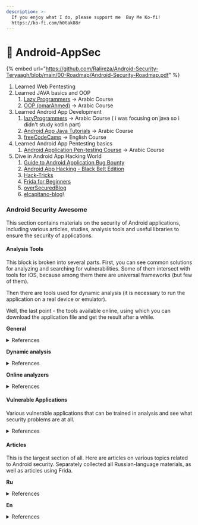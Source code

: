 ```yaml
---
description: >-
  If you enjoy what I do, please support me  Buy Me Ko-fi!
  https://ko-fi.com/h0tak88r
---
```


# 📱 Android-AppSec

{% embed url="https://github.com/Ralireza/Android-Security-Teryaagh/blob/main/00-Roadmap/Android-Security-Roadmap.pdf" %}

1. Learned Web Pentesting&#x20;
2. Learned JAVA basics and OOP
   1. [Lazy Programmers](https://www.youtube.com/playlist?list=PLjTzpE6cvFak0CToStX3aHn6nXPdQz6d0) -> Arabic Course
   2. [OOP (omarAhmed)](https://www.youtube.com/playlist?list=PLwWuxCLlF_ue7GPvoG_Ko1x43tZw5cz9v) -> Arabic Course&#x20;
3. Learned Android App Development
   1. [lazyProgrammers](https://youtube.com/playlist?list=PLjTzpE6cvFakLb80cpN-9vUcGgL_BbOPI\&si=Q3utrn2QFqry8_GI) -> Arabic Course ( i was focusing on java so i didn't study kotlin part)
   2. [Android App Java Tutorials](https://youtube.com/playlist?list=PLnzqK5HvcpwR8Y_aYk3mS3vPv52c0LC5K\&si=O_GXBa1po0GdBo2p) -> Arabic Course
   3. [freeCodeCamp](https://youtu.be/fis26HvvDII?si=cNr9AkscRwjciNkf) -> English Course
4. Learned Android App Pentesting basics
   1. [Android Application Pen-testing Course](https://youtube.com/playlist?list=PL4S940IsHJYWhhYOpBk6Y-U9nTQq2omae\&si=VX69LE_9awscH2il) -> Arabic Course
5. Dive in Android App Hacking World
   1. [Guide to Android Application Bug Bounty](https://www.udemy.com/course/the-complete-guide-to-android-bug-bounty-penetration-tests/)
   2. [Android App Hacking - Black Belt Edition](https://www.udemy.com/course/android-app-hacking-black-belt-edition/)&#x20;
   3. [Hack-Tricks](https://book.hacktricks.xyz/mobile-pentesting/android-app-pentesting)&#x20;
   4. [Frida for Beginners](https://www.udemy.com/course/frida-for-beginners)
   5. [overSecuredBlog](https://blog.oversecured.com/)
   6. [elcapitano-blog](https://mohamed-ashraf.notion.site/Mobile-pentest-df8295a9922a44e7aa171a598a820db4)\\

### Android Security Awesome

This section contains materials on the security of Android applications, including various articles, studies, analysis tools and useful libraries to ensure the security of applications.&#x20;

#### Analysis Tools

This block is broken into several parts. First, you can see common solutions for analyzing and searching for vulnerabilities. Some of them intersect with tools for iOS, because among them there are universal frameworks (but few of them).

Then there are tools used for dynamic analysis (it is necessary to run the application on a real device or emulator).&#x20;

Well, the last point - the tools available online, using which you can download the application file and get the result after a while.

**General**

<details>

<summary>References</summary>

* [Pithus](https://beta.pithus.org/) [(github)](https://github.com/Pithus/bazaar) - free and open-source platform to Android analysis applications
* [CuckooDroid 2.0 - Automated Android Malware Analysis](https://github.com/idanr1986/cuckoodroid-2.0)
* [QARK - An Obfuscation-Neglect Android Malware Scorping System](https://github.com/quark-engine/quark-engine)
* [QARK – Quick Android Review Kit](https://github.com/linkedin/qark)
* [ProxyDroid](https://play.google.com/store/apps/details?id=org.proxydroid\&hl=ru)
* [ADB Toolkit](https://github.com/ASHWIN990/ADB-Toolkit)
* [InjectFake SecurityProvider](https://github.com/darvincisec/InjectFakeSecurityProvider) - print the key, key key key, algorithm parameters, keystore password in logcat
* [MEDUSA](https://github.com/Ch0pin/medusa)
* [diffuse](https://github.com/JakeWharton/diffuse)
* [ApkDiff](https://github.com/daniellockyer/apkdiff)
* [GDA(GJoy Dex Analyzer)](https://github.com/charles2gan/GDA-android-reversing-Tool)
* [APKProxyHelper](https://github.com/evilpenguin/APKProxyHelper)
* [APKLab](https://github.com/APKLab/APKLab)
* [RASE - Persistent Rooting Android Studio Emulator](https://github.com/m2sup3rn0va/RASEv1)
* [EdXposed Framework](https://github.com/ElderDrivers/EdXposed)
* [fridroid-unpacker](https://github.com/enovella/fridroid-unpacker) - Defeat Java packers via Frida instrumentation
* [CheckKarlMarx](https://github.com/devkekops/checkkarlmarx) - Security checks for release assemblies
* [parserDex](https://github.com/windy-purple/parserDex/blob/master/%E5%AD%97%E7%AC%A6%E4%B8%B2%E8%A7%A3%E6%9E%90/parserDexStrings.py)
* [Androguard](https://github.com/androguard/androguard)
* [Amandroid – A Static Analysis Framework](http://pag.arguslab.org/argus-saf)
* [Androwarn – Yet Another Static Code Analyzer](https://github.com/maaaaz/androwarn/)
* [APK Analyzer – Static and Virtual Analysis Tool](https://github.com/sonyxperiadev/ApkAnalyser)
* [APK Inspector – A Powerful GUI Tool](https://github.com/honeynet/apkinspector/)
* [Droid Hunter – Android application vulnerability analysis and Android pentest tool](https://github.com/hahwul/droid-hunter)
* [Error Prone – Static Analysis Tool](https://github.com/google/error-prone)
* [Findbugs – Find Bugs in Java Programs](http://findbugs.sourceforge.net/downloads.html)
* [Find Security Bugs – A SpotBugs plugin for security audits of Java web applications.](https://github.com/find-sec-bugs/find-sec-bugs/)
* [Flow Droid – Static Data Flow Tracker](https://github.com/secure-software-engineering/FlowDroid)
* [Smail/Baksmail – Assembler/Disassembler for the dex format](https://github.com/JesusFreke/smali)
* [Smail-CFGs – Smail Control Flow Graph’s](https://github.com/EugenioDelfa/Smali-CFGs)
* [SPARTA – Static Program Analysis for Reliable Trusted Apps](https://www.cs.washington.edu/sparta)
* [Thresher – To check he reachability properties](https://plv.colorado.edu/projects/thresher/)
* [Vector Attack Scanner – To Search Points to Volilial Attack](https://github.com/Sukelluskello/VectorAttackScanner)
* [Gradle Static Analysis Plugin](https://github.com/novoda/gradle-static-analysis-plugin)
* [Android Check – Static Code Analysis Slyn for Android Project](https://github.com/noveogroup/android-check)
* [APK Leaks – Scanning APK file for URIS, endpoints & secrets](https://github.com/dwisiswant0/apkleaks)
* [fridax](https://github.com/NorthwaveSecurity/fridax)
* [MOBEXLER](https://mobexler.com/)
* [Generate Malformed QRCodes](https://github.com/h0nus/QRGen)
* [Tool for Injecting Malicious Payloads Into Barcodes](https://github.com/huntergregal/scansploit)
* [AFL - american fuzzy lop](https://lcamtuf.coredump.cx/afl/)
* [Setup for i0S and Android Application Analysis](https://m2sup3rn0va.github.io/SiAAA/) - This is a cheatsheet to install tools required for i0S and Android application pentesting
* [AES Killer (Burpsuite Plugin)](https://github.com/Ebryx/AES-Killer)
* [ReFlutter](https://github.com/ptswarm/reFlutter)
* [Lief](https://github.com/lief-project/LIEF)
* [Mobile Verification Toolkit](https://github.com/mvt-project/mvt)

</details>

**Dynamic analysis**

<details>

<summary>References</summary>

* [Stingray](https://stingray-mobile.ru/)
* [Adhritis - Android Security Suite for in-depth reconnaissance and static bytecode analysis based on Ghera benchmarks](https://github.com/abhi-r3v0/Adhrit)
* [Android Hooker - Opensource project for Dynamic Analysiss of Android Applications](https://github.com/AndroidHooker/hooker)
* [AppAudit - Online tool (including an API) use dynamic and static analysis](http://appaudit.io/)
* [AppAduct - A bare-metal analysis tool on Android devices](https://github.com/ucsb-seclab/baredroid)
* [DroidBox - Dynamic Analysis of Android Applications](https://github.com/pjlantz/droidbox)
* [Droid-FF - Android File Fuzzing Framework](https://github.com/antojoseph/droid-ff)
* [Drozer](https://labs.f-secure.com/tools/drozer/)
* [Marvin - Analyses Android applications and allow tracking of an app](https://github.com/programa-stic/marvin-django)
* [Inspeckage](https://github.com/ac-pm/Inspeckage)
* [PATDroid - Collection of tools and data structures for Android applications](https://github.com/mingyuan-xia/PATDroid)
* [AndroL4b - Android security virtual machine on ubuntu-mate](https://github.com/sh4hin/Androl4b)
* [Radare2 - Unix-like reverse engineering framework and commandline tools](https://github.com/radareorg/radare2)
* [Cutter - Free and Open Source RE Platform Powered by Darree2](https://cutter.re/)
* [ByteCodeViewer - Android APK Reverse Engineering Suite (Decomiler, Editor, Debugger)](https://bytecodeviewer.com/)
* [Mobile-Security-Framework MobS](https://github.com/MobSF/Mobile-Security-Framework-MobSF)
* [Runtime Mobile Security (RMS) - is a powerful web interface that helps you manipulate to Android and iOS Apps at Runtime](https://github.com/m0bilesecurity/RMS-Runtime-Mobile-Security)

</details>

**Online analyzers**

<details>

<summary>References</summary>

* [Android APK Decompiler](http://www.decompileandroid.com/)
* [Ostor Lab](https://www.ostorlab.co/scan/mobile/)
* [Quixxi](https://quixxisecurity.com/)
* [Visual Threat](http://www.visualthreat.com/UIupload.action)

</details>

#### Vulnerable Applications

Various vulnerable applications that can be trained in analysis and see what security problems are at all.

<details>

<summary>References</summary>

* [Allsafe](https://github.com/t0thkr1s/allsafe)
* [InsecureShop](https://github.com/hax0rgb/InsecureShop)
* [OWASP: OMTG-Hacking-Playground](https://github.com/OWASP/OMTG-Hacking-Playground)
* [Daman insecure and App (DIVA)](http://payatu.com/damn-insecure-and-vulnerable-app/)
* [Damn-Vulnerable-Bank](https://github.com/rewanth1997/Damn-Vulnerable-Bank)
* [InjuredAndroid](https://github.com/B3nac/InjuredAndroid)
* [Damn Vulnerable Hybrid Mobile App (DVHMA)](https://github.com/logicalhacking/DVHMA)
* [ExploitMe labs by SecurityCompass](http://securitycompass.github.io/AndroidLabs/setup.html)
* [InsecureBankV2](https://github.com/dineshshetty/Android-InsecureBankv2)
* [Sieve (Vulnerable ‘Password Manager’ app)](https://github.com/mwrlabs/drozer/releases/download/2.3.4/sieve.apk)
* [sievePWN](https://github.com/tanprathan/sievePWN)
* [Android Labs](https://github.com/SecurityCompass/AndroidLabs)
* [Digitalbank](https://github.com/CyberScions/Digitalbank)
* [Dodo Voluline Bank](https://github.com/CSPF-Founder/DodoVulnerableBank)
* [Oracle android app](https://github.com/dan7800/VulnerableAndroidAppOracle)
* [Urdu vulnerability app](http://urdusecurity.blogspot.co.ke/2014/08/Exploiting-debuggable-android-apps.html)
* [MOshZuk](http://imthezuk.blogspot.co.ke/2011/07/creating-vulnerable-android-application.html?m=1) [File](https://dl.dropboxusercontent.com/u/37776965/Work/MoshZuk.apk)
* [Appknox](https://github.com/appknox/vulnerable-application)
* [Vuln app](https://github.com/Lance0312/VulnApp)
* [Daman Vulnerable FirefoxOS Application](https://github.com/arroway/dvfa)
* [Android Security Sandbox](https://github.com/rafaeltoledo/android-security)
* [OVAA (Oversecured Vulnerable Android App)](https://github.com/oversecured/ovaa)
* [SecurityShepherd](https://github.com/OWASP/SecurityShepherd)
* [OWASP-mstg](https://github.com/OWASP/owasp-mstg/tree/master/Crackmes)
* [Purpose very Insecure and Vulnerable Android Application (PIIVA)](https://github.com/htbridge/pivaa)
* [Sieve app](https://github.com/mwrlabs/drozer/releases/download/2.3.4/sieve.apk)
* [Vulnerable Android Application](https://github.com/Lance0312/VulnApp)
* [Android - Security](https://github.com/rafaeltoledo/android-security)
* [VulnDroid](https://github.com/shahenshah99/VulnDroid)
* [FridaLab](https://rossmarks.uk/blog/fridalab/)
* [Santoku Linux - Mobile Security VM](https://santoku-linux.com/)
* [Vuldroid](https://github.com/jaiswalakshansh/Vuldroid)
* [DamanVulnerableCryptoApp](https://github.com/DamnVulnerableCryptoApp/DamnVulnerableCryptoApp/)

</details>

#### Articles

This is the largest section of all. Here are articles on various topics related to Android security. Separately collected all Russian-language materials, as well as articles using Frida.

**Ru**

<details>

<summary>References</summary>

* [Development of Android security mechanisms (from version to version)](https://habr.com/ru/company/swordfish_security/blog/565092/)
* [Security of mobile OAuth 2.0](https://habr.com/ru/company/vk/blog/417031/)
* [Android Task Hijacking. We analyze the actual technique of replacing applications in Android](https://xakep.ru/2017/08/14/android-task-hijacking/)
* [Checked with PVS-Studio Android source codes, or no one is perfect](https://habr.com/ru/company/pvs-studio/blog/418891/)
* [Replace Runtime Permissions in Android](https://medium.com/mobileup/%D0%BF%D0%BE%D0%B4%D0%BC%D0%B5%D0%BD%D1%8F%D0%B5%D0%BC-runtime-permissions-%D0%B2-android-17c58bad954f)
* [How root rights and alternative firmware make your Android smartphone vulnerable](https://habr.com/ru/post/541190/)
* [Drozer, emulator and elven crutches](https://telegra.ph/Drozer-ehmulyator-i-ehlfijskie-kostyli-08-20)

</details>

**En**

<details>

<summary>References</summary>

**Frida**

* [Tiktok data acquisition Frida tutorial, Frida Java Hook detailed explanation: code and example. Part 1](https://www.fatalerrors.org/a/code-and-example.html)
* [Tiktok data acquisition Frida tutorial, Frida Java Hook detailed explanation: code and example. Part 2](https://www.fatalerrors.org/a/0d901j8.html)
* [Frida. 11x256's Reverse Engineering blog](https://11x256.github.io/)
* [Blog about Frida. grepharder blog](https://grepharder.github.io/blog/)
* [Frida Scripting Guide](https://neo-geo2.gitbook.io/adventures-on-security/)
* [Android Hacking with FRIDA](https://joshspicer.com/android-frida-1)
* [How to Direct Android Native Terms with Frida (Noob Friendly)](https://erev0s.com/blog/how-hook-android-native-methods-frida-noob-friendly/)
* [Frida scripting guide for Java](https://neo-geo2.gitbook.io/adventures-on-security/frida-scripting-guide/frida-scripting-guide)
* [Reverse Engineering Nike Run Club Android App Used Frida](https://yasoob.me/posts/reverse-engineering-nike-run-club-using-frida-android/)
* [Penttesting Android Apps Using Frida](https://www.notsosecure.com/pentesting-android-apps-using-frida/)
* [Android Root Detection Bypass Using Objection and Frida Scripts](https://medium.com/@GowthamR1/android-root-detection-bypass-using-objection-and-frida-scripts-d681d30659a7)
* [Mobile Pentesting With Frida](https://drive.google.com/file/d/1JccmMLi6YTnyRrp_rk6vzKrUX3oXK_Yw/view)
* [How to use FRIDa to bruteforce Secure Startup with FDE-encryption on a Samsung G935F Android running 8](https://github.com/Magpol/fridafde)
* [Decrypting Mobile App using AES Killer and Frida](https://n00b.sh/posts/aes-killer-mobile-app-demo/)
* [How Learning to Use Frida with Unity App](https://github.com/kylesmile1103/Learn-Frida)
* [Beginning Frida: Learning Frida use on Linux and (just a bit on) Wintel and Android systems with Python and JavaScript (Frida. hooking, and other tools)](https://www.amazon.com/Beginning-Frida-Learning-Android-JavaScript/dp/B094ZQ1HHC)

**Others**

* [Selection of dyscalos with HackerOne](https://threader.app/thread/1129680329994907648)
* [Detailed instructions for setting up the working environment](https://blog.cobalt.io/getting-started-with-android-application-security-6f20b76d795b)
* [Android Security Workshop](https://valsamaras.medium.com/android-security-workshop-5eadeb50fba)
* [OWASP Top 10: Static Analysis of Android Application & Tools Used](https://blog.securelayer7.net/static-analysis-of-android-application-tools-used-securelayer7/)
* [Android security checklist: WebView](https://blog.oversecured.com/Android-security-checklist-webview/)
* [Use cryptography in mobile apps the right way](https://blog.oversecured.com/Use-cryptography-in-mobile-apps-the-right-way/)
* [Why Dynamic Code Downloading Can Be Massacred for Your Apps: a Google Example](https://blog.oversecured.com/Why-dynamic-code-loading-could-be-dangerous-for-your-apps-a-Google-example/)
* [Arbitrary code execution on Facebook for Android through download feature](https://dphoeniixx.medium.com/arbitrary-code-execution-on-facebook-for-android-through-download-feature-fb6826e33e0f)
* [Android Webview Exploited](https://www.nuckingfoob.me/android-webview-csp-iframe-sandbox-bypass/index.html)
* [Android: Gaining access to\* Content Orders](https://blog.oversecured.com/Gaining-access-to-arbitrary-Content-Providers/)
* [Exploiting memory corruption on Android events](https://blog.oversecured.com/Exploiting-memory-corruption-vulnerabilities-on-Android/)
* [Two Weeks of Samsung Devices Sple: Part 1](https://blog.oversecured.com/Two-weeks-of-securing-Samsung-devices-Part-1/)
* [Two Weeks of Samsung Devices Seased: Part 2](https://blog.oversecured.com/Two-weeks-of-securing-Samsung-devices-Part-2/)
* [Evernote: Universal-XSS, theft of all cookies from all sites, and more](https://blog.oversecured.com/Evernote-Universal-XSS-theft-of-all-cookies-from-all-sites-and-more/)
* [Interception of Android implicit intents](https://blog.oversecured.com/Interception-of-Android-implicit-intents/)
* [TikTok: three persistent code executions and one theft of simple files](https://blog.oversecured.com/Oversecured-detects-dangerous-vulnerabilities-in-the-TikTok-Android-app/)
* [Oversecured Extraquires Stop Code Executed In the Google Play Core Library](https://blog.oversecured.com/Oversecured-automatically-discovers-persistent-code-execution-in-the-Google-Play-Core-Library/)
* [Persistent execution code in Android's Google Play Core Library: details, explanation and the PoC - CVE-2020-8913](https://blog.oversecured.com/Oversecured-automatically-discovers-persistent-code-execution-in-the-Google-Play-Core-Library/)
* [Android: Access to App Protective Computers](https://blog.oversecured.com/Android-Access-to-app-protected-components/)
* [Android: code execution third via third-party package contexts](https://blog.oversecured.com/Android-arbitrary-code-execution-via-third-party-package-contexts/)
* [24,000 Android apps user data via Firebase blunders](https://www.comparitech.com/blog/information-security/firebase-misconfiguration-report/)
* [The Wolf is Back - Android malware modification](https://blog.talosintelligence.com/2020/05/the-wolf-is-back.html?m=1)
* [Modern Security in Android. Part 1](https://medium.com/knowing-android/modern-security-in-android-part-1-6282bcb71e6c)
* [Modern Security in Android. Part 2](https://medium.com/knowing-android/modern-security-in-android-part-2-743cd7c0941a)
* [Modern Security in Android. Part 3](https://medium.com/knowing-android/modern-security-in-android-part-3-bea8cc6f984f)
* [Android IPC: Part 1 – Introduction](https://blog.hacktivesecurity.com/index.php/2020/04/05/android-ipc-part-1-introduction/)
* [Android IPC: Part 2 – Binder and Service Manager Perspective](https://blog.hacktivesecurity.com/index.php/2020/04/26/android-ipc-part-2-binder-and-service-manager-perspective/)
* [StrandHogg 2](https://thehackernews.com/2020/05/stranhogg-android-vulnerability.html)
* [Towards Discovering and Understanding Task Hijacking in Android](https://www.usenix.org/system/files/conference/usenixsecurity15/sec15-paper-ren-chuangang.pdf)
* [Aarrogya setu spyware analisys](https://blogs.quickheal.com/sure-right-aarogya-setu-app-phone/)
* [Playing Around With The Fuchsia Operating System Security](https://blog.quarkslab.com/playing-around-with-the-fuchsia-operating-system.html)
* [Intercepting traffic from Android Flutter applications](https://blog.nviso.eu/2019/08/13/intercepting-traffic-from-android-flutter-applications/)
* [SafetyNet's dreaded hardware attestation](https://www.xda-developers.com/safetynet-hardware-attestation-hide-root-magisk/)
* [Tiltoning in Android 11](https://security.googleblog.com/2020/06/system-hardening-in-android-11.html)
* [Snapchat detection on Android](https://aeonlucid.com/Snapchat-detection-on-Android/)
* [Reversing an Android app Protector, Part 1 – Code Obfuscation & RASP](https://www.pnfsoftware.com/blog/reversing-android-protector-obfuscation/)
* [Reversing an Android app Protector, Part 2 – Assets and Code Encryption](https://www.pnfsoftware.com/blog/reversing-android-protector-encryption/)
* [Reversing an Android app Protector, Part 3 – Code Virtualization](https://www.pnfsoftware.com/blog/reversing-android-protector-virtualization/)
* [Structured fuzzing Android's NFC](https://securitylab.github.com/research/fuzzing_android_nfc/)
* [MMS Exploit Part 1: Introduction to the Samsung Qmage Codec and Remote Attack Surface](https://googleprojectzero.blogspot.com/2020/07/mms-exploit-part-1-introduction-to-qmage.html?m=1)
* [DJI ANDROID GO 4 APPLICATION SECURITY ANALYSIS](https://www.synacktiv.com/en/publications/dji-android-go-4-application-security-analysis.html)
* [B3nac - Android application](https://docs.google.com/presentation/d/15bi5pndttfCzMEMw8GT2oCHCJvHx_a8YszkkSMtp_jE/edit#slide=id.p1)
* Dynamic Analysis of Inside Android Cloning Apps
  * [Part 1](https://darvincitech.wordpress.com/2020/07/18/all-your-crypto-keys-belongs-to-me-in-android-virtual-containers/)
  * [Part 2](https://darvincitech.wordpress.com/2020/10/11/virtual-dynamic-analysis-part-2/)
* Tik-Tok App Analisys
  * [TikTok: Logs, Logs, Logs](https://medium.com/@fs0c131y/tiktok-logs-logs-logs-e93e8162647a)
  * [TikTok: What is an app log?](https://medium.com/@fs0c131y/tiktok-what-is-an-app-log-da70193f875)
  * [TikTok: The disinformation is everywhere](https://medium.com/@fs0c131y/tiktok-the-disinformation-is-everywhere-dc340f3ae86a)
* Exploiting Android Messengers with WebRTC
  * [Part 1](https://googleprojectzero.blogspot.com/2020/08/exploiting-android-messengers-part-1.html)
  * [Part 2](https://googleprojectzero.blogspot.com/2020/08/exploiting-android-messengers-part-2.html)
  * [Part 3](https://googleprojectzero.blogspot.com/2020/08/exploiting-android-messengers-part-3.html)
* [Android Pentesting Labs - Step by Step Guide for](https://medium.com/bugbountywriteup/android-pentesting-lab-4a6fe1a1d2e0)
* [An Android Hacking Primer](https://medium.com/swlh/an-android-hacking-primer-3390fef4e6a0)
* [Secure and Android Device](https://source.android.com/security)
* [Security tips](https://developer.android.com/training/articles/security-tips)
* [OWASP Mobile Security Testing Guide](https://www.owasp.org/index.php/OWASP_Mobile_Security_Testing_Guide)
* [Security Testing for Android Cross Platform Application](https://3xpl01tc0d3r.blogspot.com/2019/09/security-testing-for-android-app-part1.html)
* [Dive deep in Android Application Security](https://blog.0daylabs.com/2019/09/18/deep-dive-into-Android-security/)
* [Mobile Security Testing Guide](https://mobile-security.gitbook.io/mobile-security-testing-guide/)
* [Mobile Application Penetration Testing Cheat Sheet](https://github.com/sh4hin/MobileApp-Pentest-Cheatsheet)
* [Android Applications Reversing 101](https://www.evilsocket.net/2017/04/27/Android-Applications-Reversing-101/#.WQND0G3TTOM.reddit)
* [Android Security Guidelines](https://developer.box.com/en/guides/security/)
* [Android WebView Vulnerabilities](https://pentestlab.blog/2017/02/12/android-webview-vulnerabilities/)
* [OWASP Mobile Top 10](https://www.owasp.org/index.php/OWASP_Mobile_Top_10)
* [Practical Android Phone Forensics](https://resources.infosecinstitute.com/practical-android-phone-forensics/)
* [Mobile Reverse Engineering Unleashed](http://www.vantagepoint.sg/blog/83-mobile-reverse-engineering-unleashed)
* [Quark-engine - An Obfuscation-Neglect Android Malware Scoring System](https://github.com/quark-engine/quark-engine)
* [Root Detection Bypass By Manual Code Manipulation.](https://medium.com/@sarang6489/root-detection-bypass-by-manual-code-manipulation-5478858f4ad1)
* [GEOST BOTNET - the discovery of a new Android banking trojan](http://public.avast.com/research/VB2019-Garcia-etal.pdf)
* [Magisk Systemless Root - Detection and Remediation](https://www.mobileiron.com/en/blog/magisk-android-rooting)
* [AndrODet: An adaptive Android obfuscation detector](https://arxiv.org/pdf/1910.06192.pdf)
* [Hands On Mobile API Security](https://hackernoon.com/hands-on-mobile-api-security-get-rid-of-client-secrets-a79f111b6844)
* [Zero to Hero - Mobile Application Testing - Android Platform](https://nileshsapariya.blogspot.com/2016/11/zero-to-hero-mobile-application-testing.html)
* [Android Malware Adventures](https://docs.google.com/presentation/d/1pYB522E71hXrp4m3fL3E3fnAaOIboJKqpbyE5gSsOes/edit)
* [AAPG - Android application testing guide](https://nightowl131.github.io/AAPG/)
* [Bypassing Android Anti-Emulation](https://www.juanurs.com/Bypassing-Android-Anti-Emulation-Part-I/)
* [Bypassing Xamarin Certificate Pinning](https://www.gosecure.net/blog/2020/04/06/bypassing-xamarin-certificate-pinning-on-android/)
* [Configuring Burp Suite With Android Nougat](https://blog.ropnop.com/configuring-burp-suite-with-android-nougat/)
* [Inspecting Android HTTP with a fake VPN](https://httptoolkit.tech/blog/inspecting-android-http/)
* [Outlook for Android XSS](https://www.cyberark.com/resources/threat-research-blog/outlook-for-android-xss)
* [Universal XSS in Android WebView](https://alesandroortiz.com/articles/uxss-android-webview-cve-2020-6506/)
* [Mobile Blackhat Asia 2020](https://www.blackhat.com/asia-20/briefings/schedule/#track/mobile)
* [Lockscreen and Authentication Improvements in Android 11](https://security.googleblog.com/2020/09/lockscreen-and-authentication.html?m=1)
* [Firefox: How a website can bet all your cookies](https://infosecwriteups.com/firefox-and-how-a-website-could-steal-all-of-your-cookies-581fe4648e8d)
* [Exploiting a Single Instruction Race Condition in Binder](https://blog.longterm.io/cve-2020-0423.html)
* [An iOS hacker try Android](https://googleprojectzero.blogspot.com/2020/12/an-ios-hacker-tries-android.html?m=1)
* [Hack crypto secrets from heap memory to exploit Android application](https://infosecwriteups.com/hack-crypto-secrets-from-heap-memory-to-exploit-android-application-728097fcda3)
* [A Special Attack Surface of the Android System (1): Evil Dialog Box](https://security.oppo.com/en/noticeDetail?notice_only_key=NOTICE-1351377961017942016)
* [Launching Internal & Non-Exported Deeplinks On Facebook](https://ash-king.co.uk/blog/Launching-internal-non-exported-deeplinks-on-Facebook)
* [Reverse Engineering Flutter for Android](https://rloura.wordpress.com/2020/12/04/reversing-flutter-for-android-wip/)
* [Persistant Arbitrary code execution in mass android](https://hackerone.com/reports/1115864)
* [Common Hals When Using In Android](https://blog.oversecured.com/Common-mistakes-when-using-permissions-in-Android/)
* [The art of exploiting UAF by Ret2bpf in Android kernel](https://i.blackhat.com/EU-21/Wednesday/EU-21-Jin-The-Art-of-Exploiting-UAF-by-Ret2bpf-in-Android-Kernel-wp.pdf)
* [Re route Your Intent for Privilege Escalation (A Universal Way to Exploit Android Pending Intents in High profile and System Apps)](https://i.blackhat.com/EU-21/Wednesday/EU-21-He-Re-route-Your-Intent-for-Privilege-Escalation-A-Universal-Way-to-Exploit-Android-PendingIntents-in-High-profile-and-System-Apps.pdf)
* [A Deep Dive in Privacy Dashboard of Top Android Vendors](https://i.blackhat.com/EU-21/Thursday/EU-21-Bin-A-Deep-Dive-into-Privacy-Dashboard-of-Top-Android-Vendors.pdf)
* [Android Component Security | The Four Horsemen](https://www.hebunilhanli.com/wonderland/mobile-security/android-component-security/)
* [Android Application Testing Using Windows 11 and Windows Subsystem for Android](https://sensepost.com/blog/2021/android-application-testing-using-windows-11-and-windows-subsystem-for-android/)
* [Android Awesome Security](https://reconshell.com/awesome-android-security/)
* [Forensic guide to iMessage, WhatsApp, Telegram, Signal and Skype data acquisition](https://blog.elcomsoft.com/2020/04/forensic-guide-to-imessage-whatsapp-telegram-signal-and-skype-data-acquisition/)
* [Malware Uses Corporate MDM as attack vector](https://research.checkpoint.com/2020/mobile-as-attack-vector-using-mdm/)
* [Mobexler Checklist](https://mobexler.com/checklist.htm)
* [Ad Fraud Spotted in Barcode Reader Malware Analysis](https://www.trendmicro.com/en_us/research/20/f/barcode-reader-apps-on-google-play-found-using-new-ad-fraud-technique.html)
* [Researching Confid Messenger Encryption](https://blog.elcomsoft.com/2020/06/researching-confide-messenger-encryption/)
* [Reverse Engineering Snapchat (Part I): Obfuscation Techniques](https://hot3eed.github.io/snap_part1_obfuscations.html)
* [Reverse Engineering Snapchat (Part II): Deobfuscating the Undeobfuscatable](https://hot3eed.github.io/2020/06/22/snap_p2_deobfuscation.html)
* [Firebase Cloud Messaging Service Takeover](https://abss.me/posts/fcm-takeover/)
* [Saying Goodbye to My Favorite 5 Minute P1](https://www.allysonomalley.com/2020/01/06/saying-goodbye-to-my-favorite-5-minute-p1/)
* [Reverse engineering Flutter apps (Part 1)](https://blog.tst.sh/reverse-engineering-flutter-apps-part-1/)
* [How I Hacked Facebook Again!](https://hitcon.org/2020/slides/How%20I%20Hacked%20Facebook%20Again!.pdf)
* [Instagram\_RCE: Code Execution Vulnerability in Instagram App for Android and iOS](https://research.checkpoint.com/2020/instagram_rce-code-execution-vulnerability-in-instagram-app-for-android-and-ios/)
* [How to UseGhidra to Reverse Engineer Mobile Application](https://infosecwriteups.com/how-to-use-ghidra-to-reverse-engineer-mobile-application-c2c89dc5b9aa)
* [React Native Application Static Analysis](https://suam.wtf/posts/react-native-application-static-analysis-en/)
* [Pentesting Non-Proxy Aware Mobile Applications Without Root/Jailbreak](https://medium.com/@meshal_/pentesting-non-proxy-aware-mobile-applications-65161f62a965)
* [2 Click Remote Code execution in Evernote Android](https://hackerone.com/reports/1377748)
* [Android 13 deep dive: Every change up to DP2, documented](https://blog.esper.io/android-13-deep-dive/)

</details>

